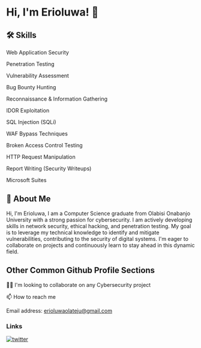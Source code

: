 
# Hi, I'm Erioluwa! 👋


## 🛠 Skills
Web Application Security

Penetration Testing

Vulnerability Assessment

Bug Bounty Hunting

Reconnaissance & Information Gathering

IDOR Exploitation

SQL Injection (SQLi)

WAF Bypass Techniques

Broken Access Control Testing

HTTP Request Manipulation

Report Writing (Security Writeups)

Microsoft Suites

## 🚀 About Me
Hi, I'm Erioluwa, I am a Computer Science graduate from Olabisi Onabanjo University with a strong passion for cybersecurity. I am actively developing skills in network security, ethical hacking, and penetration testing. My goal is to leverage my technical knowledge to identify and mitigate vulnerabilities, contributing to the security of digital systems. I'm eager to collaborate on projects and continuously learn to stay ahead in this dynamic field.




## Other Common Github Profile Sections

👯‍♀️ I'm looking to collaborate on any Cybersecurity project

📫 How to reach me 

Email address: erioluwaolateju@gmail.com


### Links
[![twitter](https://img.shields.io/badge/twitter-1DA1F2?style=for-the-badge&logo=twitter&logoColor=white)](https://twitter.com/@ErioluwaOlateju)

